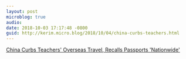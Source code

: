 ```yaml
---
layout: post
microblog: true
audio: 
date: 2018-10-03 17:17:48 -0800
guid: http://kerim.micro.blog/2018/10/04/china-curbs-teachers.html
---
```

[China Curbs Teachers' Overseas Travel, Recalls Passports 'Nationwide'](https://www.rfa.org/english/news/china/teachers-passports-10022018133856.html)
